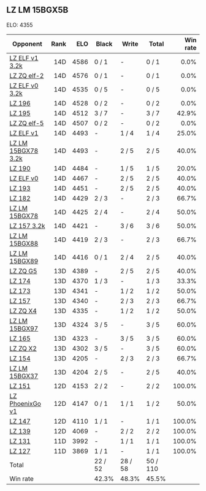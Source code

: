 ## LZ LM 15BGX5B ##

ELO: 4355

Opponent | Rank | ELO | Black | Write | Total | Win rate
---------|-----:|----:|-------|-------|-------|-------:
[LZ ELF v1 3.2k](LZ%20ELF%20v1%203.2k.md) | 14D | 4586 | 0 / 1 | - | 0 / 1 | 0.0%
[LZ ZQ elf-2](LZ%20ZQ%20elf-2.md) | 14D | 4576 | 0 / 1 | - | 0 / 1 | 0.0%
[LZ ELF v0 3.2k](LZ%20ELF%20v0%203.2k.md) | 14D | 4535 | 0 / 5 | - | 0 / 5 | 0.0%
[LZ 196](LZ%20196.md) | 14D | 4528 | 0 / 2 | - | 0 / 2 | 0.0%
[LZ 195](LZ%20195.md) | 14D | 4512 | 3 / 7 | - | 3 / 7 | 42.9%
[LZ ZQ elf-5](LZ%20ZQ%20elf-5.md) | 14D | 4507 | 0 / 2 | - | 0 / 2 | 0.0%
[LZ ELF v1](LZ%20ELF%20v1.md) | 14D | 4493 | - | 1 / 4 | 1 / 4 | 25.0%
[LZ LM 15BGX78 3.2k](LZ%20LM%2015BGX78%203.2k.md) | 14D | 4493 | - | 2 / 5 | 2 / 5 | 40.0%
[LZ 190](LZ%20190.md) | 14D | 4484 | - | 1 / 5 | 1 / 5 | 20.0%
[LZ ELF v0](LZ%20ELF%20v0.md) | 14D | 4467 | - | 2 / 5 | 2 / 5 | 40.0%
[LZ 193](LZ%20193.md) | 14D | 4451 | - | 2 / 5 | 2 / 5 | 40.0%
[LZ 182](LZ%20182.md) | 14D | 4429 | 2 / 3 | - | 2 / 3 | 66.7%
[LZ LM 15BGX78](LZ%20LM%2015BGX78.md) | 14D | 4425 | 2 / 4 | - | 2 / 4 | 50.0%
[LZ 157 3.2k](LZ%20157%203.2k.md) | 14D | 4421 | - | 3 / 6 | 3 / 6 | 50.0%
[LZ LM 15BGX88](LZ%20LM%2015BGX88.md) | 14D | 4419 | 2 / 3 | - | 2 / 3 | 66.7%
[LZ LM 15BGX89](LZ%20LM%2015BGX89.md) | 14D | 4416 | 0 / 1 | 2 / 4 | 2 / 5 | 40.0%
[LZ ZQ G5](LZ%20ZQ%20G5.md) | 13D | 4389 | - | 2 / 5 | 2 / 5 | 40.0%
[LZ 174](LZ%20174.md) | 13D | 4370 | 1 / 3 | - | 1 / 3 | 33.3%
[LZ 173](LZ%20173.md) | 13D | 4341 | - | 1 / 2 | 1 / 2 | 50.0%
[LZ 157](LZ%20157.md) | 13D | 4340 | - | 2 / 3 | 2 / 3 | 66.7%
[LZ ZQ X4](LZ%20ZQ%20X4.md) | 13D | 4335 | - | 1 / 2 | 1 / 2 | 50.0%
[LZ LM 15BGX97](LZ%20LM%2015BGX97.md) | 13D | 4324 | 3 / 5 | - | 3 / 5 | 60.0%
[LZ 165](LZ%20165.md) | 13D | 4323 | - | 3 / 5 | 3 / 5 | 60.0%
[LZ ZQ X2](LZ%20ZQ%20X2.md) | 13D | 4302 | 3 / 5 | - | 3 / 5 | 60.0%
[LZ 154](LZ%20154.md) | 13D | 4205 | - | 2 / 3 | 2 / 3 | 66.7%
[LZ LM 15BGX37](LZ%20LM%2015BGX37.md) | 13D | 4204 | 2 / 5 | - | 2 / 5 | 40.0%
[LZ 151](LZ%20151.md) | 12D | 4153 | 2 / 2 | - | 2 / 2 | 100.0%
[LZ PhoenixGo v1](LZ%20PhoenixGo%20v1.md) | 12D | 4147 | 0 / 1 | 1 / 1 | 1 / 2 | 50.0%
[LZ 147](LZ%20147.md) | 12D | 4110 | 1 / 1 | - | 1 / 1 | 100.0%
[LZ 139](LZ%20139.md) | 12D | 4069 | - | 2 / 2 | 2 / 2 | 100.0%
[LZ 131](LZ%20131.md) | 11D | 3992 | - | 1 / 1 | 1 / 1 | 100.0%
[LZ 127](LZ%20127.md) | 11D | 3869 | 1 / 1 | - | 1 / 1 | 100.0%
Total | | | 22 / 52 | 28 / 58 | 50 / 110 | 
Win rate| | | 42.3% | 48.3% | 45.5% | 

